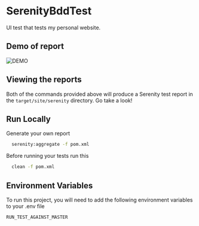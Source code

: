 
# SerenityBddTest

UI test that tests my personal website.

## Demo of report

![DEMO](https://martinpersonalweb.vercel.app/_next/image?url=%2Fimages%2FserenityBDDgif.gif&w=3840&q=75)


## Viewing the reports

Both of the commands provided above will produce a Serenity test report in the `target/site/serenity` directory. Go take a look!

## Run Locally

Generate your own report

```bash
  serenity:aggregate -f pom.xml
```

Before running your tests run this 

```bash
  clean -f pom.xml
```


## Environment Variables

To run this project, you will need to add the following environment variables to your .env file

`RUN_TEST_AGAINST_MASTER`


